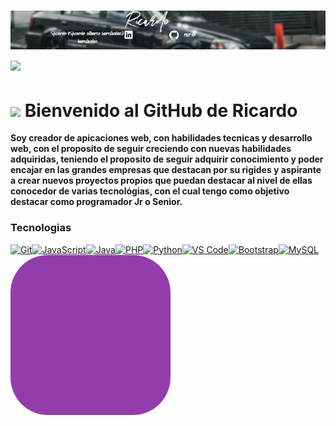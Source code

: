 # ![Banner](banner-r.png) <img src="https://media.giphy.com/media/HvekzBaREHxlEwvlOS/giphy.gif?cid=ecf05e47yl0x7edgm0bgobtyk61gs2bpjmkg8423ntivauc2&ep=v1_stickers_search&rid=giphy.gif&ct=s" width="100"> 
# <img src="https://media2.giphy.com/media/v1.Y2lkPTc5MGI3NjExMGMyOWZzcjN5Ymk2d2o5OHcxNjBzY3EwcTNtbDIwZXZ0dXAxZzl1aSZlcD12MV9pbnRlcm5hbF9naWZfYnlfaWQmY3Q9Zw/xThuWd5Go1F2qDsg1O/giphy.gif" width="100"> Bienvenido al GitHub de Ricardo 



**Soy creador de apicaciones web, con habilidades tecnicas y desarrollo web, con el proposito de seguir creciendo con nuevas habilidades adquiridas, teniendo el proposito 
de seguir adquirir conocimiento y poder encajar en las grandes empresas que destacan por su rigides y aspirante a crear nuevos proyectos propios que puedan destacar al nivel de ellas
conocedor de varias tecnológias, con el cual tengo como objetivo destacar como programador Jr o Senior.**

### Tecnologias

<p align="left">
<a href="https://git-scm.com/" target="_blank" rel="noreferrer"><img src="https://raw.githubusercontent.com/danielcranney/readme-generator/main/public/icons/skills/git-colored.svg" width="36" height="36" alt="Git" /></a><a href="https://developer.mozilla.org/en-US/docs/Web/JavaScript" target="_blank" rel="noreferrer"><img src="https://raw.githubusercontent.com/danielcranney/readme-generator/main/public/icons/skills/javascript-colored.svg" width="36" height="36" alt="JavaScript" /></a><a href="https://www.oracle.com/java/" target="_blank" rel="noreferrer"><img src="https://raw.githubusercontent.com/danielcranney/readme-generator/main/public/icons/skills/java-colored.svg" width="36" height="36" alt="Java" /></a><a href="https://www.php.net/" target="_blank" rel="noreferrer"><img src="https://raw.githubusercontent.com/danielcranney/readme-generator/main/public/icons/skills/php-colored.svg" width="36" height="36" alt="PHP" /></a><a href="https://www.python.org/" target="_blank" rel="noreferrer"><img src="https://raw.githubusercontent.com/danielcranney/readme-generator/main/public/icons/skills/python-colored.svg" width="36" height="36" alt="Python" /></a><a href="https://code.visualstudio.com/" target="_blank" rel="noreferrer"><img src="https://raw.githubusercontent.com/danielcranney/readme-generator/main/public/icons/skills/visualstudiocode.svg" width="36" height="36" alt="VS Code" /></a><a href="https://getbootstrap.com/" target="_blank" rel="noreferrer"><img src="https://raw.githubusercontent.com/danielcranney/readme-generator/main/public/icons/skills/bootstrap-colored.svg" width="36" height="36" alt="Bootstrap" /></a><a href="https://www.mysql.com/" target="_blank" rel="noreferrer"><img src="https://raw.githubusercontent.com/danielcranney/readme-generator/main/public/icons/skills/mysql-colored.svg" width="36" height="36" alt="MySQL" /></a>
<svg xmlns="http://www.w3.org/2000/svg" width="256" height="256" fill="none" viewBox="0 0 256 256"><rect width="256" height="256" fill="#953CAD" rx="60"/><path fill="#fff""/><path fill="#fff" "/></svg>
</p>










